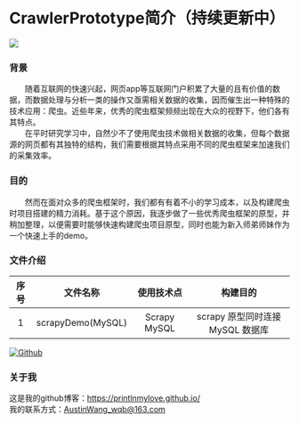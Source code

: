 # CrawlerPrototype简介（持续更新中）

![](https://img.shields.io/badge/python-3.0%2B-green.svg)

### 背景
&emsp;&emsp;随着互联网的快速兴起，网页app等互联网门户积累了大量的且有价值的数据，而数据处理与分析一类的操作又亟需相关数据的收集，因而催生出一种特殊的技术应用：爬虫。近些年来，优秀的爬虫框架频频出现在大众的视野下，他们各有其特点。  
&emsp;&emsp;在平时研究学习中，自然少不了使用爬虫技术做相关数据的收集，但每个数据源的网页都有其独特的结构，我们需要根据其特点采用不同的爬虫框架来加速我们的采集效率。  

### 目的
&emsp;&emsp;然而在面对众多的爬虫框架时，我们都有有着不小的学习成本，以及构建爬虫时项目搭建的精力消耗。基于这个原因，我逐步做了一些优秀爬虫框架的原型，并稍加整理，以便需要时能够快速构建爬虫项目原型，同时也能为新入师弟师妹作为一个快速上手的demo。  

### 文件介绍
| 序号 | 文件名称 | 使用技术点 | 构建目的 |
| :-: | :-: | :-: | :-: |
| 1 | scrapyDemo(MySQL) | Scrapy MySQL | scrapy 原型同时连接 MySQL 数据库  |
 
 

[![Github](https://github.frapsoft.com/social/github.png)](https://printlnmylove.github.io/)  

### 关于我
这是我的github博客：https://printlnmylove.github.io/  
我的联系方式：AustinWang_wqb@163.com
 
 
